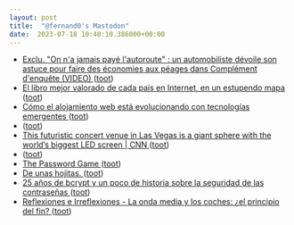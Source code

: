 ```yaml
---
layout: post
title:  "@fernand0's Mastodon"
date:  2023-07-18 10:40:10.386000+00:00
---
```

*  [Exclu. "On n'a jamais payé l'autoroute" : un automobiliste dévoile son astuce pour faire des économies aux péages dans Complément d'enquête (VIDEO) ](https://www.programme-tv.net/news/tv/330819-exclu-on-na-jamais-paye-lautoroute-un-automobiliste-devoile-son-astuce-pour-faire-des-economies-aux-peages-dans-complement-denquete-video) ([toot](https://mastodon.social/@fernand0/110734659445254752))
*  [El libro mejor valorado de cada país en Internet, en un estupendo mapa ](https://www.xataka.com/magnet/libro-mejor-valorado-cada-pais-internet-estupendo-map) ([toot](https://mastodon.social/@fernand0/110734311660005125))
*  [Cómo el alojamiento web está evolucionando con tecnologías emergentes ](https://wwwhatsnew.com/2023/07/10/como-el-alojamiento-web-esta-evolucionando-con-tecnologias-emergentes) ([toot](https://mastodon.social/@fernand0/110734194141931612))
*  [ ](https://tuiter.rocks/@Nanafugitiva) ([toot](https://mastodon.social/@fernand0/110734056643210501))
*  [This futuristic concert venue in Las Vegas is a giant sphere with the world’s biggest LED screen \| CNN  ](https://edition.cnn.com/2023/07/05/travel/msg-sphere-las-vegas-venue-cec/index.html) ([toot](https://mastodon.social/@fernand0/110733825012761851))
*  [ ](https://ieji.de/@GatOscuro) ([toot](https://mastodon.social/@fernand0/110733451338503108))
*  [The Password Game ](https://neal.fun/password-game) ([toot](https://mastodon.social/@fernand0/110730689700120249))
*  [De unas hojitas. ](https://avecesunafoto.wordpress.com/2023/07/17/de-unas-hojitas) ([toot](https://mastodon.social/@fernand0/110730616940849248))
*  [25 años de bcrypt y un poco de historia sobre la seguridad de las contraseñas ](https://fernand0.github.io//hash-bcrypt) ([toot](https://mastodon.social/@fernand0/110730300173265971))
*  [
         Reflexiones e Irreflexiones - La onda media y los coches: ¿el principio del fin?
       ](http://fernand0.blogalia.com//historias/7874) ([toot](https://mastodon.social/@fernand0/110730294606043276))
